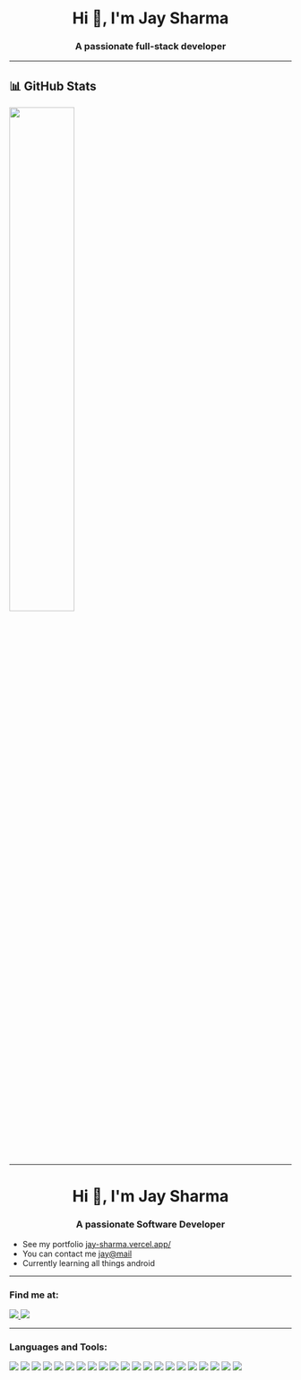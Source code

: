 <h1 align="center">Hi 👋, I'm Jay Sharma</h1>
<h3 align="center">A passionate full-stack developer</h3>

---

## 📊 GitHub Stats

<p align="left">
  <img src="https://github-readme-stats.vercel.app/api/top-langs/?username=jay-sharmaa&layout=compact&theme=radical" width="48%"/>
</p>

---

<h1 align="center">Hi 👋, I'm Jay Sharma</h1>
<h3 align="center">A passionate Software Developer</h3>

- See my portfolio [jay-sharma.vercel.app/](https://jay-sharma.vercel.app/)
- You can contact me [jay@mail](https://mail.google.com/mail/?view=cm&fs=1&to=sjaysharma00@gmail.com)
- Currently learning all things android

---

### Find me at:
<p>
  <a href="https://leetcode.com/u/var_jaysharma/" target="_blank">
  <img src="https://img.shields.io/badge/LeetCode-FFA116?style=flat&logo=leetcode&logoColor=black" />
</a>

<a href="https://www.kaggle.com/naivedatamodel" target="_blank">
  <img src="https://img.shields.io/badge/Kaggle-20BEFF?style=flat&logo=kaggle&logoColor=white" />
</a>
</p>

---

### Languages and Tools:

<p>
  <img src="https://img.shields.io/badge/C-blue?style=flat&logo=c" />
  <img src="https://img.shields.io/badge/C++-00599C?style=flat&logo=c%2B%2B" />
  <img src="https://img.shields.io/badge/Java-ED8B00?style=flat&logo=java" />
  <img src="https://img.shields.io/badge/JavaScript-F7DF1E?style=flat&logo=javascript" />
  <img src="https://img.shields.io/badge/Python-3776AB?style=flat&logo=python" />
  <img src="https://img.shields.io/badge/TypeScript-3178C6?style=flat&logo=typescript" />
  <img src="https://img.shields.io/badge/Next.js-000000?style=flat&logo=next.js" />
  <img src="https://img.shields.io/badge/Tailwind_CSS-38B2AC?style=flat&logo=tailwind-css" />
  <img src="https://img.shields.io/badge/Firebase-FFCA28?style=flat&logo=firebase" />
  <img src="https://img.shields.io/badge/MongoDB-47A248?style=flat&logo=mongodb" />
  <img src="https://img.shields.io/badge/MySQL-00000F?style=flat&logo=mysql" />
  <img src="https://img.shields.io/badge/Git-F05032?style=flat&logo=git" />
  <img src="https://img.shields.io/badge/Linux-FCC624?style=flat&logo=linux" />
  <img src="https://img.shields.io/badge/AWS-232F3E?style=flat&logo=amazon-aws" />
  <img src="https://img.shields.io/badge/Vercel-000000?style=flat&logo=vercel" />
  <img src="https://img.shields.io/badge/Kotlin-0095D5?style=flat&logo=kotlin&logoColor=white" />
  <img src="https://img.shields.io/badge/PyTorch-EE4C2C?style=flat&logo=pytorch&logoColor=white" />
  <img src="https://img.shields.io/badge/Scikit--learn-F7931E?style=flat&logo=scikitlearn&logoColor=white" />
  <img src="https://img.shields.io/badge/Render-46E3B7?style=flat&logo=render&logoColor=white" />
  <img src="https://img.shields.io/badge/Dart-0175C2?style=flat&logo=dart&logoColor=white" />
  <img src="https://img.shields.io/badge/Supabase-3ECF8E?style=flat&logo=supabase&logoColor=white" />
</p>
